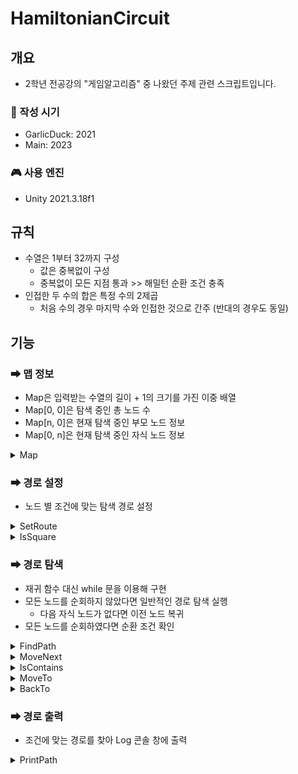 # HamiltonianCircuit

## 개요
- 2학년 전공강의 "게임알고리즘" 중 나왔던 주제 관련 스크립트입니다.

### 📅 작성 시기
- GarlicDuck: 2021
- Main: 2023

### 🎮 사용 엔진
- Unity 2021.3.18f1

## 규칙
- 수열은 1부터 32까지 구성
  - 값은 중복없이 구성
  - 중복없이 모든 지점 통과 >> 해밀턴 순환 조건 충족
- 인접한 두 수의 합은 특정 수의 2제곱
  - 처음 수의 경우 마지막 수와 인접한 것으로 간주 (반대의 경우도 동일)
 
## 기능

### ➡ 맵 정보
- Map은 입력받는 수열의 길이 + 1의 크기를 가진 이중 배열
- Map[0, 0]은 탐색 중인 총 노드 수
- Map[n, 0]은 현재 탐색 중인 부모 노드 정보
- Map[0, n]은 현재 탐색 중인 자식 노드 정보

<details>
<summary>Map</summary>

```CSharp
    // ==================================================================================================== Fields

    [Header("입력 숫자")]
    public int Number = 32;

    // 탐색 경로 및 탐색 현황 등을 저장할 이차원 배열 생성
    private int[,] Map;

    // ==================================================================================================== Properties

    // 현재 탐색 중인 총 노드 수
    public int TotalIndex
    {
        get
        {
            return Map[0, 0];
        }

        set
        {
            Map[0, 0] = value;
        }
    }

    // 현재 탐색 중인 부모 노드
    public int RowIndex
    {
        get
        {
            return Map[TotalIndex, 0];
        }

        set
        {
            Map[TotalIndex, 0] = value;
        }
    }

    // 현재 탐색 중인 자식 노드
    public int ColumnIndex
    {
        get
        {
            return Map[0, TotalIndex];
        }

        set
        {
            Map[0, TotalIndex] = value;
        }
    }

    // ==================================================================================================== Methods

    private void Awake()
    {
        // 배열의 인덱싱을 일반적인 자연수로 맞춰 주어 직관화
        // 0번 인덱스의 배열들에 탐색 중인 인덱싱 정보 저장
        Map = new int[Number + 1, Number + 1];

        SetRoute();
        FindPath();
        PrintPath();
    }
```
</details>

### ➡ 경로 설정
- 노드 별 조건에 맞는 탐색 경로 설정

<details>
<summary>SetRoute</summary>

```CSharp
    // 각 노드 별 탐색 경로 설정
    public void SetRoute()
    {
        for (int row = 1; row < Number + 1; row++)
        {
            for (int column = 1; column < Number + 1; column++)
            {
                if (IsSquare(row, column) && row != column)
                {
                    Map[row, column] = 1;
                }
                else
                {
                    Map[row, column] = 0;
                }
            }
        }

        DebugMap();
    }

    // 각 노드 별 탐색 경로 출력
    public void DebugMap()
    {
        string str;

        for (int row = 1; row < Number + 1; row++)
        {
            str = row.ToString();

            for (int column = 1; column < Number + 1; column++)
            {
                if (Map[row, column] is 1)
                {
                    str = $"{str} {column}";
                }
            }

            Debug.Log(str);
        }
    }
```
</details>

<details>
<summary>IsSquare</summary>

```CSharp
    // 두 수의 합이 제곱수이면 true를 반환
    public bool IsSquare(int a, int b)
    {
        return Math.Sqrt(a + b) % 1 == 0;
    }
```
</details>

### ➡ 경로 탐색
- 재귀 함수 대신 while 문을 이용해 구현
- 모든 노드를 순회하지 않았다면 일반적인 경로 탐색 실행
  - 다음 자식 노드가 없다면 이전 노드 복귀
- 모든 노드를 순회하였다면 순환 조건 확인

<details>
<summary>FindPath</summary>

```CSharp
    // 경로 탐색
    public void FindPath()
    {
        TotalIndex = 1;

        RowIndex = 1;
        ColumnIndex = 1;

        // 재귀 함수 대신 while 문을 이용해 구현
        while (TotalIndex < Number + 1 && TotalIndex > 0)
        {
            if (TotalIndex < Number) // 모든 노드를 순회하지 않았다면 일반적인 경로 탐색 실행
            {
                ColumnIndex = MoveNext(RowIndex, ColumnIndex);

                // 다음 자식 노드가 없다면 이전 노드 복귀
                if (ColumnIndex > Number)
                {
                    BackTo();

                    continue;
                }

                MoveTo(ColumnIndex);
            }
            else // 모든 노드를 순회하였다면 순환 조건 확인
            {
                if (IsSquare(RowIndex, Map[1, 0]))
                {
                    TotalIndex++;
                }
                else
                {
                    BackTo();
                }
            }
        }
    }
```
</details>

<details>
<summary>MoveNext</summary>

```CSharp
    // 해당 노드의 다음 자식 노드 반환
    public int MoveNext(int row, int number)
    {
        for (int column = number + 1; column < Number + 1; column++)
        {
            if (Map[row, column] is 1 && !IsContains(column))
            {
                return column;
            }
        }

        return Number + 1;
    }
```
</details>

<details>
<summary>IsContains</summary>

```CSharp
    // 해당 노드를 이미 탐색했다면 true를 반환
    public bool IsContains(int number)
    {
        for (int row = 1; row < Number + 1; row++)
        {
            if (Map[row, 0] == number)
            {
                return true;
            }
        }

        return false;
    }
```
</details>

<details>
<summary>MoveTo</summary>

```CSharp
    // 다음 노드 탐색
    public void MoveTo(int number)
    {
        TotalIndex++;

        RowIndex = number;
    }
```
</details>

<details>
<summary>BackTo</summary>

```CSharp
    // 이전 노드 복귀
    public void BackTo()
    {
        RowIndex = 0;
        ColumnIndex = 0;

        TotalIndex--;
    }
```
</details>

### ➡ 경로 출력
- 조건에 맞는 경로를 찾아 Log 콘솔 창에 출력

<details>
<summary>PrintPath</summary>

```CSharp
    // 탐색 경로 출력
    public void PrintPath()
    {
        string messege = Map[1, 0].ToString();

        for (int row = 2; row < Number + 1; row++)
        {
            messege = $"{messege} => {Map[row, 0]}";
        }

        Debug.Log(messege);
    }
```
</details>
